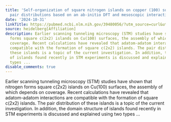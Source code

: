 ```yaml
---
title: 'Self-organization of square nitrogen islands on copper (100) surfaces: Island
  pair distributions based on an ab-initio DFT and mesoscopic interaction model'
date: '2024-10-31'
linkTitle: https://pubmed.ncbi.nlm.nih.gov/39480056/?utm_source=curl&utm_medium=rss&utm_campaign=pubmed-2&utm_content=1FakS-2QOkCT8HsMOQP1bCRQ4YzyumYOmxmF0moLsQ3dFB1E9V&fc=20220326224207&ff=20241031185340&v=2.18.0.post9+e462414
source: heidelberg[Affiliation]
description: Earlier scanning tunneling microscopy (STM) studies have shown that nitrogen
  forms square c(2x2) islands on Cu(100) surfaces, the assembly of which depends on
  coverage. Recent calculations have revealed that adatom-adatom interactions are
  compatible with the formation of square c(2x2) islands. The pair distribution of
  these islands is a topic of the current investigation. In addition, the domain structure
  of islands found recently in STM experiments is discussed and explained using two
  types ...
disable_comments: true
---
```

Earlier scanning tunneling microscopy (STM) studies have shown that nitrogen forms square c(2x2) islands on Cu(100) surfaces, the assembly of which depends on coverage. Recent calculations have revealed that adatom-adatom interactions are compatible with the formation of square c(2x2) islands. The pair distribution of these islands is a topic of the current investigation. In addition, the domain structure of islands found recently in STM experiments is discussed and explained using two types ...